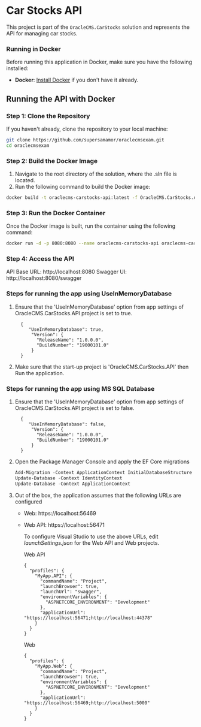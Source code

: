 # Car Stocks API

This project is part of the `OracleCMS.CarStocks` solution and represents the API for managing car stocks.

### Running in Docker
Before running this application in Docker, make sure you have the following installed:

- **Docker**: [Install Docker](https://www.docker.com/get-started) if you don't have it already.

## Running the API with Docker

### Step 1: Clone the Repository

If you haven't already, clone the repository to your local machine:

```bash
git clone https://github.com/supersamamor/oraclecmsexam.git
cd oraclecmsexam
```

### Step 2: Build the Docker Image
1. Navigate to the root directory of the solution, where the .sln file is located.
2. Run the following command to build the Docker image:

```bash
docker build -t oraclecms-carstocks-api:latest -f OracleCMS.CarStocks.API/Dockerfile .
```
### Step 3: Run the Docker Container
Once the Docker image is built, run the container using the following command:

```bash
docker run -d -p 8080:8080 --name oraclecms-carstocks-api oraclecms-carstocks-api:latest
```

### Step 4: Access the API
API Base URL: http://localhost:8080
Swagger UI: http://localhost:8080/swagger


### Steps for running the app using UseInMemoryDatabase
1. Ensure that the 'UseInMemoryDatabase' option from app settings of OracleCMS.CarStocks.API project is set to true.
    ```
      {
         "UseInMemoryDatabase": true,
          "Version": {
            "ReleaseName": "1.0.0.0",
            "BuildNumber": "19000101.0"
          }
      }    
    ```
2. Make sure that the start-up project is 'OracleCMS.CarStocks.API' then Run the application.


### Steps for running the app using MS SQL Database
1. Ensure that the 'UseInMemoryDatabase' option from app settings of OracleCMS.CarStocks.API project is set to false.
    ```
      {
         "UseInMemoryDatabase": false,
          "Version": {
            "ReleaseName": "1.0.0.0",
            "BuildNumber": "19000101.0"
          }
      }    
    ```

2. Open the Package Manager Console and apply the EF Core migrations

    ```powershell
	Add-Migration -Context ApplicationContext InitialDatabaseStructure
    Update-Database -Context IdentityContext
    Update-Database -Context ApplicationContext
    ```

3. Out of the box, the application assumes that the following URLs are configured
    - Web: https://localhost:56469
    - Web API: https://localhost:56471

      To configure Visual Studio to use the above URLs, edit *launchSettings.json* for the Web API and Web projects.

      Web API
      ```
      {
        "profiles": {
          "MyApp.API": {
            "commandName": "Project",
            "launchBrowser": true,
            "launchUrl": "swagger",
            "environmentVariables": {
              "ASPNETCORE_ENVIRONMENT": "Development"
            },
            "applicationUrl": "https://localhost:56471;http://localhost:44378"
          }
        }
      }    
      ```

      Web
      ```
      {
        "profiles": {
          "MyApp.Web": {
            "commandName": "Project",
            "launchBrowser": true,
            "environmentVariables": {
              "ASPNETCORE_ENVIRONMENT": "Development"
            },
            "applicationUrl": "https://localhost:56469;http://localhost:5000"
          }
        }
      }
      ```
